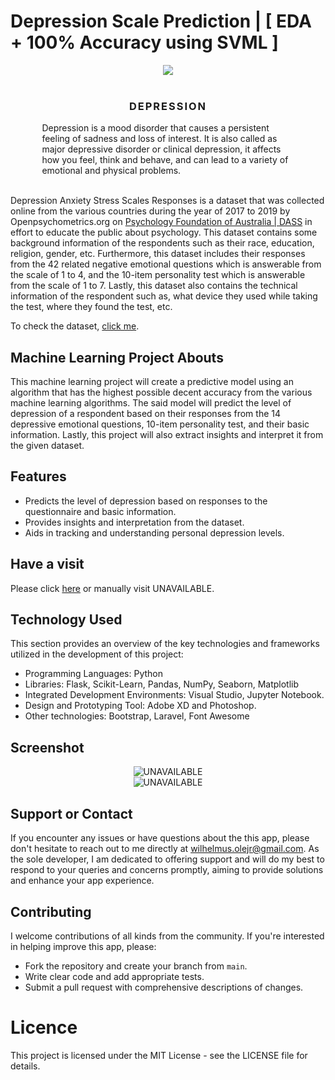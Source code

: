 # Depression Scale Prediction | [ EDA + 100% Accuracy using SVML ]

<div align="center">
  <img src="image.jpg">
</div>

<br>

<h3 style="text-align: center; letter-spacing: 2px; text-transform: uppercase">Depression</h3>

<p style="width: 80%; margin: 0 auto">Depression is a mood disorder that causes a persistent feeling of sadness and loss of interest. It is also called as major depressive disorder or clinical depression, it affects how you feel, think and behave, and can lead to a variety of emotional and physical problems.</p>

<br>

<p>Depression Anxiety Stress Scales Responses is a dataset that was collected online from the various countries during the year of 2017 to 2019 by Openpsychometrics.org on <a href="www.psy.unsw.edu.au/dass">Psychology Foundation of Australia | DASS</a> in effort to educate the public about psychology. This dataset contains some background information of the respondents such as their race, education, religion, gender, etc. Furthermore, this dataset includes their responses from the 42 related negative emotional questions which is answerable from the scale of 1 to 4, and the 10-item personality test which is answerable from the scale of 1 to 7. Lastly, this dataset also contains the technical information of the respondent such as, what device they used while taking the test, where they found the test, etc.</p>

<p>To check the dataset, <a href="https://www.kaggle.com/datasets/lucasgreenwell/depression-anxiety-stress-scales-responses">click me</a>.</p>

## Machine Learning Project Abouts

<p>This machine learning project will create a predictive model using an algorithm that has the highest possible decent accuracy from the various machine learning algorithms. The said model will predict the level of depression of a respondent based on their responses from the 14 depressive emotional questions, 10-item personality test, and their basic information. Lastly, this project will also extract insights and interpret it from the given dataset.</p>


## Features
* Predicts the level of depression based on responses to the questionnaire and basic information.
* Provides insights and interpretation from the dataset.
* Aids in tracking and understanding personal depression levels.

## Have a visit
<p>Please click <a target="blank" href="#">here</a> or manually visit UNAVAILABLE.</p>

## Technology Used
This section provides an overview of the key technologies and frameworks utilized in the development of this project:

* Programming Languages: Python
* Libraries: Flask, Scikit-Learn, Pandas, NumPy, Seaborn, Matplotlib 
* Integrated Development Environments: Visual Studio, Jupyter Notebook.
* Design and Prototyping Tool: Adobe XD and Photoshop.
* Other technologies: Bootstrap, Laravel, Font Awesome

## Screenshot
<div align="center">
  <img src="public/images/screenshot1.png" alt="UNAVAILABLE">
</div>
<div align="center">
  <img src="public/images/screenshot2.png" alt="UNAVAILABLE">
</div>

## Support or Contact
If you encounter any issues or have questions about the this app, please don't hesitate to reach out to me directly at wilhelmus.olejr@gmail.com. As the sole developer, I am dedicated to offering support and will do my best to respond to your queries and concerns promptly, aiming to provide solutions and enhance your app experience.

## Contributing
I welcome contributions of all kinds from the community. If you're interested in helping improve this app, please:
* Fork the repository and create your branch from `main`.
* Write clear code and add appropriate tests.
* Submit a pull request with comprehensive descriptions of changes.

# Licence
<p>This project is licensed under the MIT License - see the LICENSE file for details.</p>